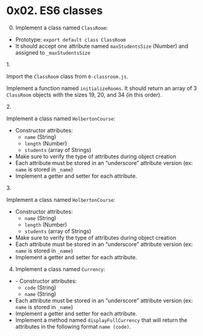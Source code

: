 # 0x02. ES6 classes
0. <p>Implement a class named <code>ClassRoom</code>:</p>
<ul>
<li>Prototype: <code>export default class ClassRoom</code></li>
<li>It should accept one attribute named <code>maxStudentsSize</code> (Number) and assigned to <code>_maxStudentsSize</code></li>
</ul>
1. <p>Import the <code>ClassRoom</code> class from <code>0-classroom.js</code>. </p>
<p>Implement a function named <code>initializeRooms</code>. It should return an array of 3 <code>ClassRoom</code> objects with the sizes 19, 20, and 34 (in this order).</p>
2. <p>Implement a class named <code>HolbertonCourse</code>:</p>
<ul>
<li>Constructor attributes: 

<ul>
<li><code>name</code> (String)</li>
<li><code>length</code> (Number)</li>
<li><code>students</code> (array of Strings)</li>
</ul></li>
<li>Make sure to verify the type of attributes during object creation</li>
<li>Each attribute must be stored in an “underscore” attribute version (ex: <code>name</code> is stored in <code>_name</code>)</li>
<li>Implement a getter and setter for each attribute. </li>
</ul>
3. <p>Implement a class named <code>HolbertonCourse</code>:</p>

<ul>
<li>Constructor attributes: 

<ul>
<li><code>name</code> (String)</li>
<li><code>length</code> (Number)</li>
<li><code>students</code> (array of Strings)</li>
</ul></li>
<li>Make sure to verify the type of attributes during object creation</li>
<li>Each attribute must be stored in an “underscore” attribute version (ex: <code>name</code> is stored in <code>_name</code>)</li>
<li>Implement a getter and setter for each attribute. </li>
</ul>

4. <p>Implement a class named <code>Currency</code>:</p>

<ul>
<li>- Constructor attributes: 

<ul>
<li><code>code</code> (String)</li>
<li><code>name</code> (String)</li>
</ul></li>
<li>Each attribute must be stored in an “underscore” attribute version (ex: <code>name</code> is stored in <code>_name</code>)</li>
<li>Implement a getter and setter for each attribute. </li>
<li>Implement a method named <code>displayFullCurrency</code> that will return the attributes in the following format <code>name (code)</code>.</li>
</ul>
